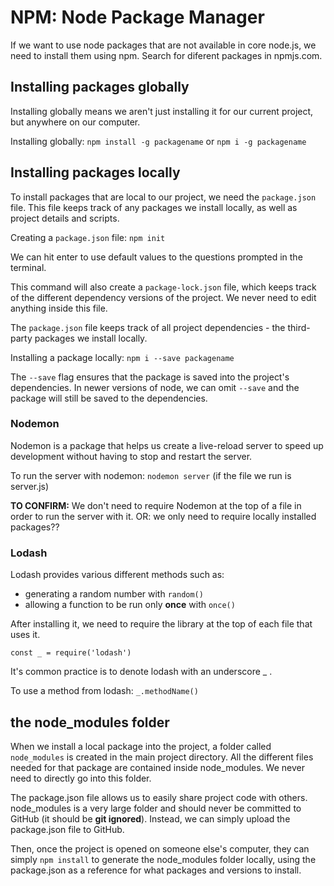 # NPM: Node Package Manager

If we want to use node packages that are not available in core node.js, we need to install them using npm. Search for diferent packages in npmjs.com.

## Installing packages globally

Installing globally means we aren't just installing it for our current project, but anywhere on our computer. 

Installing globally:  `npm install -g packagename` or `npm i -g packagename`


## Installing packages locally

To install packages that are local to our project, we need the `package.json` file. This file keeps track of any packages we install locally, as well as project details and scripts. 

Creating a `package.json` file: `npm init`

We can hit enter to use default values to the questions prompted in the terminal.

This command will also create a `package-lock.json` file, which keeps track of the different dependency versions of the project. We never need to edit anything inside this file. 

The `package.json` file keeps track of all project dependencies - the third-party packages we install locally. 

Installing a package locally: `npm i --save packagename`

The `--save` flag ensures that the package is saved into the project's dependencies. In newer versions of node, we can omit `--save` and the package will still be saved to the dependencies.


### **Nodemon**

Nodemon is a package that helps us create a live-reload server to speed up development without having to stop and restart the server. 

To run the server with nodemon: `nodemon server` (if the file we run is server.js)

**TO CONFIRM:**
We don't need to require Nodemon at the top of a file in order to run the server with it. 
OR: we only need to require locally installed packages??

### **Lodash**

Lodash provides various different methods such as:
- generating a random number with `random()`
- allowing a function to be run only **once** with `once()`

After installing it, we need to require the library at the top of each file that uses it. 

`const _ = require('lodash')` 

It's common practice is to denote lodash with an underscore _ .

To use a method from lodash: `_.methodName()`

## the node_modules folder

When we install a local package into the project, a folder called `node_modules` is created in the main project directory. All the different files needed for that package are contained inside node_modules. We never need to directly go into this folder.

The package.json file allows us to easily share project code with others. node_modules is a very large folder and should never be committed to GitHub (it should be **git ignored**). Instead, we can simply upload the package.json file to GitHub. 

Then, once the project is opened on someone else's computer, they can simply `npm install` to generate the node_modules folder locally, using the package.json as a reference for what packages and versions to install. 






